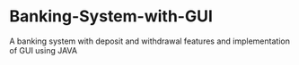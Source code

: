 # Banking-System-with-GUI
A banking system with deposit and withdrawal features and implementation of GUI using JAVA
